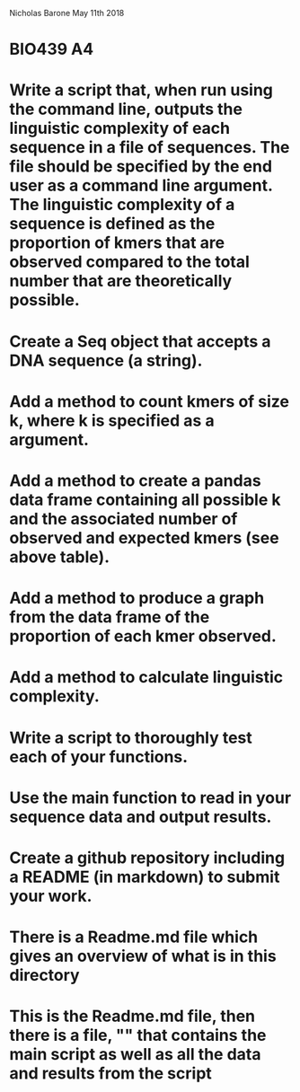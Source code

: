 Nicholas Barone
May 11th 2018
# BIO439 A4
# Write a script that, when run using the command line, outputs the linguistic complexity of each sequence in a file of sequences. The file should be specified by the end user as a command line argument. The linguistic complexity of a sequence is defined as the proportion of kmers that are observed compared to the total number that are theoretically possible.
# Create a Seq object that accepts a DNA sequence (a string). 
# Add a method to count kmers of size k, where k is specified as a argument.
# Add a method to create a pandas data frame containing all possible k and the associated number of observed and expected kmers (see above table).
# Add a method to produce a graph from the data frame of the proportion of each kmer observed.
# Add a method to calculate linguistic complexity.
# Write a script to thoroughly test each of your functions.
# Use the main function to read in your sequence data and output results.
# Create a github repository including a README (in markdown) to submit your work.

# There is a Readme.md file which gives an overview of what is in this directory
# This is the Readme.md file, then there is a file, "" that contains the main script as well as all the data and results from the script

